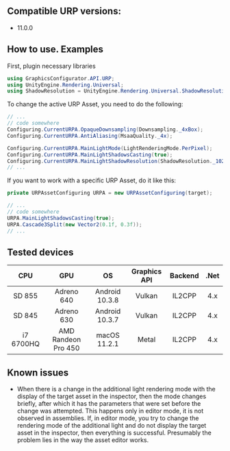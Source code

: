 ## Compatible URP versions:

- 11.0.0

## How to use. Examples

First, plugin necessary libraries

```c#
using GraphicsConfigurator.API.URP;
using UnityEngine.Rendering.Universal;
using ShadowResolution = UnityEngine.Rendering.Universal.ShadowResolution;
```

To change the active URP Asset, you need to do the following:

```c#
// ...
// code somewhere
Configuring.CurrentURPA.OpaqueDownsampling(Downsampling._4xBox);
Configuring.CurrentURPA.AntiAliasing(MsaaQuality._4x);

Configuring.CurrentURPA.MainLightMode(LightRenderingMode.PerPixel);
Configuring.CurrentURPA.MainLightShadowsCasting(true);
Configuring.CurrentURPA.MainLightShadowResolution(ShadowResolution._1024);
// ...
```

If you want to work with a specific URP Asset, do it like this:

```c#
private URPAssetConfiguring URPA = new URPAssetConfiguring(target);

// ...
// code somewhere
URPA.MainLightShadowsCasting(true);
URPA.Cascade3Split(new Vector2(0.1f, 0.3f));
// ...
```

## Tested devices

|    CPU    |         GPU         |       OS       | Graphics API | Backend | .Net  |
| :-------: | :-----------------: | :------------: | :----------: | :-----: | :---: |
|  SD 855   |     Adreno 640      | Android 10.3.8 |    Vulkan    | IL2CPP  |  4.x  |
|  SD 845   |     Adreno 630      | Android 10.3.7 |    Vulkan    | IL2CPP  |  4.x  |
| i7 6700HQ | AMD Randeon Pro 450 |  macOS 11.2.1  |    Metal     | IL2CPP  |  4.x  |

## Known issues

- When there is a change in the additional light rendering mode with the display of the target asset in the inspector,
  then the mode changes briefly, after which it has the parameters that were set before the change was attempted.
  This happens only in editor mode, it is not observed in assemblies.
  If, in editor mode, you try to change the rendering mode of the additional light and do not display the target asset in the inspector,
  then everything is successful.
  Presumably the problem lies in the way the asset editor works.
